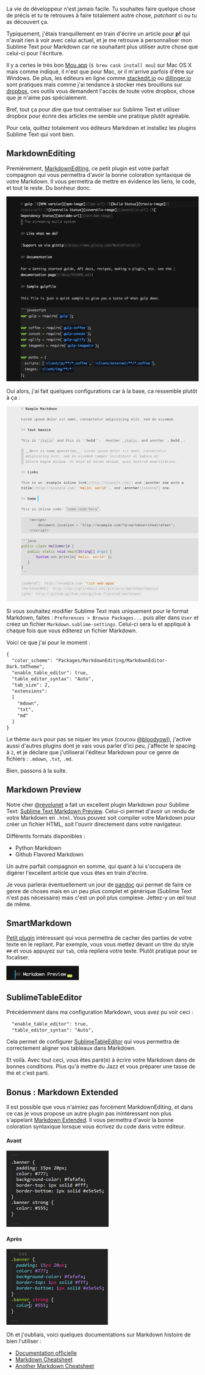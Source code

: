 La vie de développeur n'est jamais facile. Tu souhaites faire quelque chose de précis et tu te retrouves à faire totalement autre chose, _patchant_ ci ou tu as découvert ça.

Typiquement, j'étais tranquillement en train d'écrire un article pour **p!** qui n'avait rien à voir avec celui actuel, et je me retrouve à personnaliser mon Sublime Text pour Markdown car ne souhaitant plus utiliser autre chose que celui-ci pour l'écriture.

Il y a certes le très bon [Mou.app](http://mouapp.com/) (`$ brew cask install mou`) sur Mac OS X mais comme indiqué, il n'est que pour Mac, or il m'arrive parfois d'être sur Windows.
De plus, les éditeurs en ligne comme [stackedit.io](https://stackedit.io/) ou [dillinger.io](http://dillinger.io/) sont pratiques mais comme j'ai tendance à stocker mes brouillons sur [dropbox](https://db.tt/nTkiSUb), ces outils vous demandent l'accès de toute votre dropbox, chose que je n'aime pas spécialement.

Bref, tout ça pour dire que tout centraliser sur Sublime Text et utiliser dropbox pour écrire des articles me semble une pratique plutôt agréable.

Pour cela, quittez totalement vos éditeurs Markdown et installez les plugins Sublime Text qui vont bien.

## MarkdownEditing

Premièrement, [MarkdownEditing](http://ttscoff.github.io/MarkdownEditing/), ce petit plugin est votre parfait compagnon qui vous permettra d'avoir la bonne coloration syntaxique de votre Markdown. Il vous permettra de mettre en évidence les liens, le code, et tout le reste. Du bonheur donc.

![](preview-markdownediting.png)

Oui alors, j'ai fait quelques configurations car à la base, ca ressemble plutôt à ça :

![](preview-markdownediting-light.png)

Si vous souhaitez modifier Sublime Text mais uniquement pour le format Markdown, faites : `Preferences > Browse Packages...` puis aller dans `User` et créez un fichier `Markdown.sublime-settings`. Celui-ci sera lu et appliqué à chaque fois que vous éditerez un fichier Markdown.

Voici ce que j'ai pour le moment :

```
{
  "color_scheme": "Packages/MarkdownEditing/MarkdownEditor-Dark.tmTheme",
  "enable_table_editor": true,
  "table_editor_syntax": "Auto",
  "tab_size": 2,
  "extensions":
  [
    "mdown",
    "txt",
    "md"
  ]
}
```

Le thème `dark` pour pas se niquer les yeux (coucou [@bloodyowl](https://twitter.com/bloodyowl)), j'active aussi d'autres plugins dont je vais vous parler d'ici peu, j'affecte le spacing à `2`, et je déclare que j'utiliserai l'éditeur Markdown pour ce genre de fichiers : `.mdown`, `.txt`, `.md`.

Bien, passons à la suite.

## Markdown Preview

Notre cher [@revolunet](https://twitter.com/revolunet) a fait un excellent plugin Markdown pour Sublime Text: [Sublime Text Markdown Preview](https://github.com/revolunet/sublimetext-markdown-preview). Celui-ci permet d'avoir un rendu de votre Markdown en `.html`. Vous pouvez soit compiler votre Markdown pour créer un fichier HTML, soit l'ouvrir directement dans votre navigateur.

Différents formats disponibles :

- Python Markdown
- Github Flavored Markdown

Un autre parfait compagnon en somme, qui quant à lui s'occupera de digérer l'excellent article que vous êtes en train d'écrire.

Je vous parlerai éventuellement un jour de [pandoc](http://johnmacfarlane.net/pandoc/) qui permet de faire ce genre de choses mais en un peu plus complet et générique (Sublime Text n'est pas nécessaire) mais c'est un poil plus complexe. Jettez-y un œil tout de même.

## SmartMarkdown

[Petit plugin](https://github.com/demon386/SmartMarkdown) intéressant qui vous permettra de cacher des parties de votre texte en le repliant. Par exemple, vous vous mettez devant un titre du style `##` et vous appuyez sur `tab`, cela repliera votre texte. Plutôt pratique pour se focaliser.

![](preview-smartmarkdown.png)

## SublimeTableEditor

Précédemment dans ma configuration Markdown, vous avez pu voir ceci :

```
  "enable_table_editor": true,
  "table_editor_syntax": "Auto",
```

Cela permet de configurer [SublimeTableEditor](https://github.com/vkocubinsky/SublimeTableEditor) qui vous permettra de correctement aligner vos tableaux dans Markdown.


Et voilà. Avec tout ceci, vous êtes paré(e) à écrire votre Markdown dans de bonnes conditions. Plus qu'à mettre du Jazz et vous préparer une tasse de thé et c'est parti.

## Bonus : Markdown Extended

Il est possible que vous n'aimiez pas forcément MarkdownEditing, et dans ce cas je vous propose un autre plugin pas inintéressant non plus s'appelant [Markdown Extended](https://github.com/jonschlinkert/sublime-markdown-extended). Il vous permettra d'avoir la bonne coloration syntaxique lorsque vous écrivez du code dans votre éditeur.

#### Avant

![](preview-markdownextended-before.png)

#### Après

![](preview-markdownextended-after.png)


Oh et j'oubliais, voici quelques documentations sur Markdown histoire de bien l'utiliser :

- [Documentation officielle](http://daringfireball.net/projects/markdown/syntax)
- [Markdown Cheatsheet](https://github.com/adam-p/markdown-here/wiki/Markdown-Cheatsheet)
- [Another Markdown Cheatsheet](http://warpedvisions.org/projects/markdown-cheat-sheet.md)
